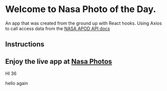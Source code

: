 # Welcome to Nasa Photo of the Day.

An app that was created from the ground up with React hooks. Using Axios to call access data from the [NASA APOD API docs](https://api.nasa.gov/api.html#apod)

## Instructions
Enjoy the live app at [Nasa Photos](https://nasa-photo-selector.herokuapp.com/)
---


HI 36

hello again
